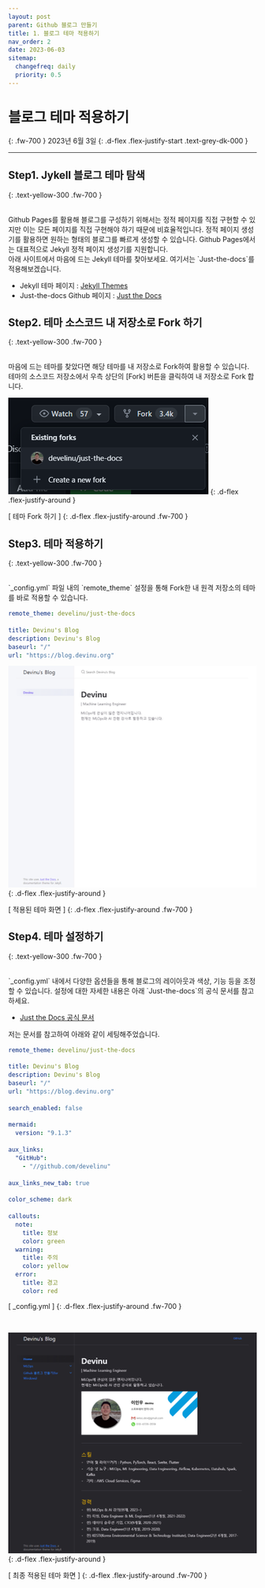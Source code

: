 ```yaml
---
layout: post
parent: Github 블로그 만들기
title: 1. 블로그 테마 적용하기
nav_order: 2
date: 2023-06-03
sitemap:
  changefreq: daily
  priority: 0.5
---
```


# 블로그 테마 적용하기
{: .fw-700 }
2023년 6월 3일
{: .d-flex .flex-justify-start .text-grey-dk-000 }

---

## Step1. Jykell 블로그 테마 탐색
{: .text-yellow-300 .fw-700 }

<br>
Github Pages를 활용해 블로그를 구성하기 위해서는 정적 페이지를 직접 구현할 수 있지만 이는 모든 페이지를 직접 구현해야 하기 때문에 비효율적입니다. 정적 페이지 생성기를 활용하면 원하는 형태의 블로그를 빠르게 생성할 수 있습니다. Github Pages에서는 대표적으로 Jekyll 정적 페이지 생성기를 지원합니다.

<br>
아래 사이트에서 마음에 드는 Jekyll 테마를 찾아보세요. 여기서는 `Just-the-docs`를 적용해보겠습니다.

- Jekyll 테마 페이지 : [Jekyll Themes](https://jekyll-themes.com/free)
- Just-the-docs Github 페이지 : [Just the Docs](https://github.com/just-the-docs/just-the-docs)

## Step2. 테마 소스코드 내 저장소로 Fork 하기
{: .text-yellow-300 .fw-700 }

<br>
마음에 드는 테마를 찾았다면 해당 테마를 내 저장소로 Fork하여 활용할 수 있습니다. 테마의 소스코드 저장소에서 우측 상단의 [Fork] 버튼을 클릭하여 내 저장소로 Fork 합니다.

![apply-theme-0](/assets/images/apply_theme_0.png)
{: .d-flex .flex-justify-around }

[ 테마 Fork 하기 ]
{: .d-flex .flex-justify-around .fw-700 }

## Step3. 테마 적용하기
{: .text-yellow-300 .fw-700 }

<br>
`_config.yml` 파일 내의 `remote_theme` 설정을 통해 Fork한 내 원격 저장소의 테마를 바로 적용할 수 있습니다.

```yaml
remote_theme: develinu/just-the-docs

title: Devinu's Blog
description: Devinu's Blog
baseurl: "/"
url: "https://blog.devinu.org"
```

![apply-theme-1](/assets/images/apply_theme_1.png)
{: .d-flex .flex-justify-around }

[ 적용된 테마 화면 ]
{: .d-flex .flex-justify-around .fw-700 }

## Step4. 테마 설정하기
{: .text-yellow-300 .fw-700 }

<br>
`_config.yml` 내에서 다양한 옵션들을 통해 블로그의 레이아웃과 색상, 기능 등을 조정할 수 있습니다. 설정에 대한 자세한 내용은 아래 `Just-the-docs`의 공식 문서를 참고하세요.

- [Just the Docs 공식 문서](https://just-the-docs.github.io/just-the-docs/)

저는 문서를 참고하여 아래와 같이 세팅해주었습니다.

```yaml
remote_theme: develinu/just-the-docs

title: Devinu's Blog
description: Devinu's Blog
baseurl: "/"
url: "https://blog.devinu.org"

search_enabled: false

mermaid:
  version: "9.1.3"

aux_links:
  "GitHub":
    - "//github.com/develinu"

aux_links_new_tab: true

color_scheme: dark

callouts:
  note:
    title: 정보
    color: green
  warning:
    title: 주의
    color: yellow
  error:
    title: 경고
    color: red
```
[ _config.yml ]
{: .d-flex .flex-justify-around .fw-700 }

<br>

![apply-theme-2](/assets/images/apply_theme_2.png)
{: .d-flex .flex-justify-around }

[ 최종 적용된 테마 화면 ]
{: .d-flex .flex-justify-around .fw-700 }